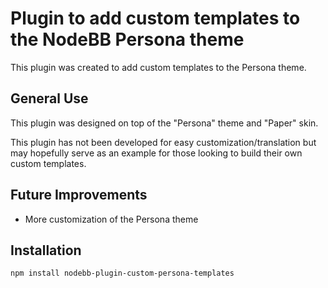 # Plugin to add custom templates to the NodeBB Persona theme

This plugin was created to add custom templates to the Persona theme.

## General Use

This plugin was designed on top of the "Persona" theme and "Paper" skin.

This plugin has not been developed for easy customization/translation but may hopefully serve as an example for those looking to build their own custom  templates.

## Future Improvements

- More customization of the Persona theme

## Installation

    npm install nodebb-plugin-custom-persona-templates